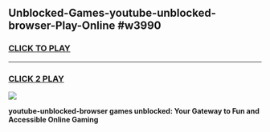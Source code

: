 
## Unblocked-Games-youtube-unblocked-browser-Play-Online #w3990
<h3>
<a href="https://news.freeplayer.one?title=youtube-unblocked-browser&ref=3">CLICK TO PLAY</a></h3>
<hr>

<h3>
<a href="https://news.freeplayer.one?title=youtube-unblocked-browser&ref=3">CLICK 2 PLAY</a>
  
</h3>

<a href="https://news.freeplayer.one?title=youtube-unblocked-browser&ref=3"><img src="https://clearcache.store/games.png"></a>


**youtube-unblocked-browser games unblocked: Your Gateway to Fun and Accessible Online Gaming**
